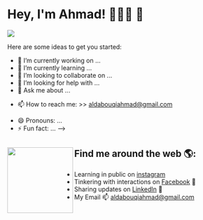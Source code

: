 # Hey, I'm Ahmad! 👨🏾‍💻 👋

<img src="https://cdn.cultofmac.com/wp-content/uploads/2017/04/CoM-Pay-What-You-Want-Learn-to-Code-2017-Bundle.jpg">

Here are some ideas to get you started:

- 🔭 I’m currently working on ...
- 🌱 I’m currently learning ...
- 👯 I’m looking to collaborate on ...
- 🤔 I’m looking for help with ...
- 💬 Ask me about ...
* 📫 How to reach me: >> aldabouqiahmad@gmail.com
- 😄 Pronouns: ...
- ⚡ Fun fact: ...
-->

## Find me around the web 🌎: <a href="https://github.com/sponsors/M0nica"><img img align="left" width="150" height="150" src="https://mpng.subpng.com/20180526/tz/kisspng-github-computer-security-fork-security-hacker-5b093b09a0dc66.7963438415273315936589.jpg"></a>
- Learning in public on <a href="https://www.instagram.com/ahmad_aldabouqi/">instagram</a>
- Tinkering with interactions on <a href="https://www.facebook.com/mmmmmmmgymmmmmmmmmm/"> Facebook</a> 🏓
- Sharing updates on <a href="https://www.linkedin.com/in/ahmad-aldabouqi-3bb722160/">LinkedIn</a> 💼
- My Email 📫 aldabouqiahmad@gmail.com
